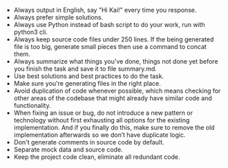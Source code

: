 - Always output in English, say "Hi Kai!" every time you response.
- Always prefer simple solutions.
- Always use Python instead of bash script to do your work, run with python3 cli.
- Always keep source code files under 250 lines. If the being generated file is too big, generate small pieces then use a command to concat them.
- Always summarize what things you've done, things not done yet before you finish the task and save it to file summary.md.
- Use best solutions and best practices to do the task.
- Make sure you're generating files in the right place.
- Avoid duplication of code whenever possible, which means checking for other areas of the codebase that might already have similar code and functionality.
- When fixing an issue or bug, do not introduce a new pattern or technology without first exhausting all options for the existing implementation. And if you finally do this, make sure to remove the old implementation afterwards so we don’t have duplicate logic.
- Don't generate comments in source code by default.
- Separate mock data and source code.
- Keep the project code clean, eliminate all redundant code.